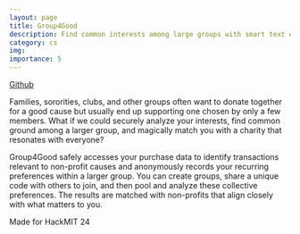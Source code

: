 ```yaml
---
layout: page
title: Group4Good
description: Find common interests among large groups with smart text embeddings
category: cs
img:
importance: 5
---
```


[Github](https://github.com/sidnarsipur/Group4Good)

Families, sororities, clubs, and other groups often want to donate together for a good cause but usually end up supporting one chosen by only a few members. What if we could securely analyze your interests, find common ground among a larger group, and magically match you with a charity that resonates with everyone?

Group4Good safely accesses your purchase data to identify transactions relevant to non-profit causes and anonymously records your recurring preferences within a larger group. You can create groups, share a unique code with others to join, and then pool and analyze these collective preferences. The results are matched with non-profits that align closely with what matters to you.

Made for HackMIT 24
